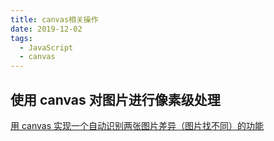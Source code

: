 ```yaml
---
title: canvas相关操作
date: 2019-12-02
tags:
  - JavaScript
  - canvas
---
```


## 使用 canvas 对图片进行像素级处理

[用 canvas 实现一个自动识别两张图片差异（图片找不同）的功能](https://zhuanlan.zhihu.com/p/56094629)

